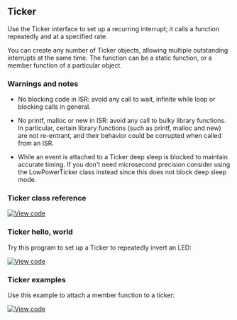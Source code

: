 ## Ticker

Use the Ticker interface to set up a recurring interrupt; it calls a function repeatedly and at a specified rate.

You can create any number of Ticker objects, allowing multiple outstanding interrupts at the same time. The function can be a static function, or a member function of a particular object.

### Warnings and notes

* No blocking code in ISR: avoid any call to wait, infinite while loop or blocking calls in general.

* No printf, malloc or new in ISR: avoid any call to bulky library functions. In particular, certain library functions (such as printf, malloc and new) are not re-entrant, and their behavior could be corrupted when called from an ISR.

* While an event is attached to a Ticker deep sleep is blocked to maintain accurate timing. If you don't need microsecond precision consider using the LowPowerTicker class instead since this does not block deep sleep mode.

### Ticker class reference

[![View code](https://www.mbed.com/embed/?type=library)](https://os.mbed.com/docs/v5.6/mbed-os-api-doxy/classmbed_1_1_ticker.html)

### Ticker hello, world

Try this program to set up a Ticker to repeatedly invert an LED:

[![View code](https://www.mbed.com/embed/?url=https://os.mbed.com/teams/mbed_example/code/Ticker_HelloWorld/)](https://os.mbed.com/teams/mbed_example/code/Ticker_HelloWorld/file/5dc3a82c48f6/main.cpp)

### Ticker examples

Use this example to attach a member function to a ticker:

[![View code](https://www.mbed.com/embed/?url=https://os.mbed.com/teams/mbed_example/code/Ticker_Example/)](https://os.mbed.com/teams/mbed_example/code/Ticker_Example/file/fa1a6e600bdb/main.cpp)
